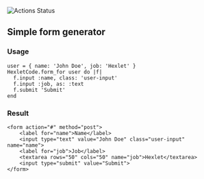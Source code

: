 ![Actions Status](https://github.com/koshkarik/rails-project-63/workflows/hexlet-check/badge.svg)

## Simple form generator

### Usage
```
user = { name: 'John Doe', job: 'Hexlet' }
HexletCode.form_for user do |f|
  f.input :name, class: 'user-input'
  f.input :job, as: :text
  f.submit 'Submit'
end
```

### Result
```
<form action="#" method="post">
    <label for="name">Name</label>
    <input type="text" value="John Doe" class="user-input" name="name">
    <label for="job">Job</label>
    <textarea rows="50" cols="50" name="job">Hexlet</textarea>
    <input type="submit" value="Submit">
</form>
```